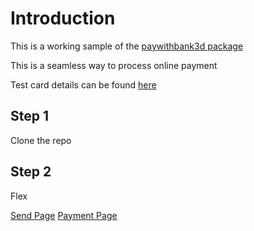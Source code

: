 # Introduction

This is a working sample of the <a href="https://github.com/parkwayprojects/laravel-paywithbank3d">paywithbank3d package</a>

<p>This is a seamless way to process online payment</p>

<p>Test card details can be found <a href="https://bank3d.readme.io/docs/test-card">here</a></p>

## Step 1
Clone the repo

## Step 2
Flex

[Send Page](https://github.com/Vheekey/paywithbank3dsample/blob/master/public/img/Screenshot_2020-09-25%20PaywithBank%20Sample.png)
[Payment Page](https://github.com/Vheekey/paywithbank3dsample/blob/master/public/img/Screenshot(6).png)
